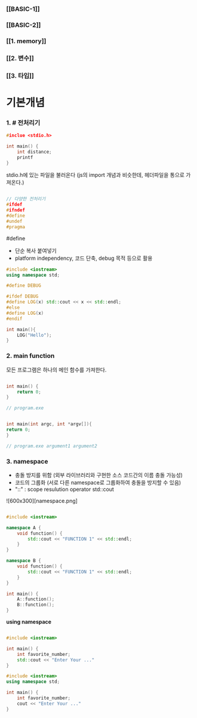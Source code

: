 ### [[BASIC-1]]

### [[BASIC-2]]

### [[1. memory]]

### [[2. 변수]]

### [[3. 타입]]



# 기본개념

### 1. # 전처리기

```cpp
#inclue <stdio.h>

int main() {
	int distance;
	printf
}
```

stdio.h에 있는 파일을 불러온다 (js의 import 개념과 비슷한데, 헤더파일을 통으로 가져온다.)


```cpp

// 다양한 전처리기
#ifdef
#ifndef
#define
#undef
#pragma
```


#define
- 단순 복사 붙여넣기
- platform independency, 코드 단축, debug 목적 등으로 활용
```cpp
#include <iostream>
using namespace std;

#define DEBUG

#ifdef DEBUG
#define LOG(x) std::cout << x << std::endl;
#else
#define LOG(x)
#endif

int main(){
	LOG("Hello");
}
```


### 2. main function

모든 프로그램은 하나의 메인 함수를 가져한다.

```cpp

int main() {
	return 0;
}

// program.exe


int main(int argc, int *argv[]){
return 0;
}

// program.exe argument1 argument2
```

### 3. namespace

- 충돌 방지를 위함 (외부 라이브러리와 구현한 소스 코드간의 이름 충돌 가능성)
- 코드의 그룹화 (서로 다른 namespace로 그룹화하여 충돌을 방지할 수 있음)
- "::" : scope resulution operator std::cout



![600x300][namespace.png]


```cpp

#include <iostream>

namespace A {
	void function() {
		std::cout << "FUNCTION 1" << std::endl;
	}
}

namespace B {
	void function() {
		std::cout << "FUNCTION 1" << std::endl;
	}
}

int main() {
	A::function();
	B::function();
}

```

**using namespace**
```cpp

#include <iostream>

int main() {
	int favorite_number;
	std::cout << "Enter Your ..."
}


```

```cpp
#include <iostream>
using namespace std;

int main() {
	int favorite_number;
	cout << "Enter Your ..."
}


```